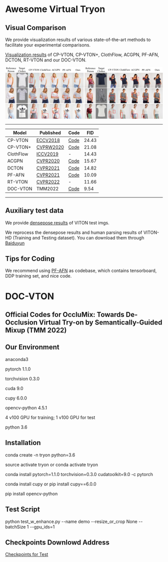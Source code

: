 # Awesome Virtual Tryon

## Visual Comparison
We provide visualization results of various state-of-the-art methods to facilitate your experimental comparisons.

[Visualization results](https://drive.google.com/file/d/1loiMvddHoRi7-eBz4qy45f3CgfFiGCyT/view?usp=sharing) of CP-VTON, CP-VTON+, ClothFlow, ACGPN, PF-AFN, DCTON, RT-VTON and our DOC-VTON.

<p float="center">
<img src="Visual_comparison.png" width="800px"/>
  
------

| Model             | Published                                    | Code                                                         | FID                                                       |
| ----------------- | -------------------------------------------- | :----------------------------------------------------------- | ------------------------------------------------------------ |
| CP-VTON            | [ECCV2018](https://arxiv.org/pdf/1807.07688.pdf) | [Code](https://github.com/sergeywong/cp-vton)                                                     | 24.43                    |
| CP-VTON+ | [CVPRW2020](https://minar09.github.io/cpvtonplus/cvprw20_cpvtonplus.pdf) | [Code](https://github.com/minar09/cp-vton-plus)    | 21.08 |
| ClothFlow            | [ICCV2019](https://openaccess.thecvf.com/content_ICCV_2019/papers/Han_ClothFlow_A_Flow-Based_Model_for_Clothed_Person_Generation_ICCV_2019_paper.pdf) | -           | 14.43 |
| ACGPN          | [CVPR2020](https://openaccess.thecvf.com/content_CVPR_2020/papers/Yang_Towards_Photo-Realistic_Virtual_Try-On_by_Adaptively_Generating-Preserving_Image_Content_CVPR_2020_paper.pdf) | [Code](https://github.com/switchablenorms/DeepFashion_Try_On) | 15.67                     |
| DCTON       | [CVPR2021](https://openaccess.thecvf.com/content/CVPR2021/papers/Ge_Disentangled_Cycle_Consistency_for_Highly-Realistic_Virtual_Try-On_CVPR_2021_paper.pdf)    | [Code](https://github.com/ChongjianGE/DCTON)            | 14.82 |
| PF-AFN             | [CVPR2021](https://openaccess.thecvf.com/content/CVPR2021/papers/Ge_Parser-Free_Virtual_Try-On_via_Distilling_Appearance_Flows_CVPR_2021_paper.pdf)    | [Code](https://github.com/geyuying/PF-AFN)                        | 10.09                             |
| RT-VTON            | [CVPR2022](https://openaccess.thecvf.com/content/CVPR2022/papers/Yang_Full-Range_Virtual_Try-On_With_Recurrent_Tri-Level_Transform_CVPR_2022_paper.pdf)    | -                        | 11.66                             |
| DOC-VTON            | TMM2022    | [Code](https://github.com/JyChen9811/DOC-VTON)                        | 9.54                           |

------

## Auxiliary test data
We provide [densepose results](https://drive.google.com/file/d/1LiiuKvNLTtmQ3WKSxpLlP8NL10fO04UT/view?usp=sharing) of VITON test imgs.

We reprocess the densepose results and human parsing results of VITON-HD (Training and Testing dataset). You can download them through [Baiduyun](https://pan.baidu.com/s/1kEbYMfehiaiq4YXPX19DOg?pwd=deh8)

## Tips for Coding
We recommend using [PF-AFN](https://github.com/geyuying/PF-AFN) as codebase, which contains tensorboard, DDP training set, and nice code.

# DOC-VTON

## Official Codes for OccluMix: Towards De-Occlusion Virtual Try-on by Semantically-Guided Mixup (TMM 2022)




## Our Environment
anaconda3

pytorch 1.1.0

torchvision 0.3.0

cuda 9.0

cupy 6.0.0

opencv-python 4.5.1

4 v100 GPU for training; 1 v100 GPU for test

python 3.6

## Installation
conda create -n tryon python=3.6

source activate tryon     or     conda activate tryon

conda install pytorch=1.1.0 torchvision=0.3.0 cudatoolkit=9.0 -c pytorch

conda install cupy     or     pip install cupy==6.0.0

pip install opencv-python

## Test Script
python test_w_enhance.py --name demo --resize_or_crop None --batchSize 1 --gpu_ids=1

## Checkpoints Downlowd Address
[Checkpoints for Test](https://drive.google.com/file/d/1yj8khxliGEcEfFLhT_NJ3zUYN1UlV1t1/view?usp=sharing)


